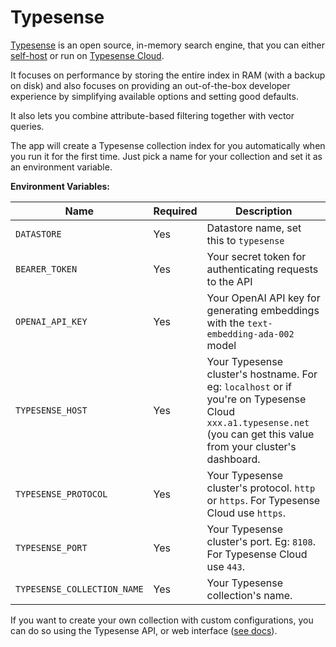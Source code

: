 # Typesense

[Typesense](https://typesense.org) is an open source, in-memory search engine, that you can either [self-host](https://typesense.org/docs/guide/install-typesense.html#option-2-local-machine-self-hosting) or run on [Typesense Cloud](https://cloud.typesense.org). 

It focuses on performance by storing the entire index in RAM (with a backup on disk) and also focuses on providing an out-of-the-box developer experience by simplifying available options and setting good defaults. 

It also lets you combine attribute-based filtering together with vector queries.

The app will create a Typesense collection index for you automatically when you run it for the first time. Just pick a name for your collection and set it as an environment variable.

**Environment Variables:**

| Name                        | Required | Description                                                                                                                                                          |
|-----------------------------|----------|----------------------------------------------------------------------------------------------------------------------------------------------------------------------|
| `DATASTORE`                 | Yes      | Datastore name, set this to `typesense`                                                                                                                              |
| `BEARER_TOKEN`              | Yes      | Your secret token for authenticating requests to the API                                                                                                             |
| `OPENAI_API_KEY`            | Yes      | Your OpenAI API key for generating embeddings with the `text-embedding-ada-002` model                                                                                |
| `TYPESENSE_HOST`            | Yes      | Your Typesense cluster's hostname. For eg: `localhost` or if you're on Typesense Cloud `xxx.a1.typesense.net` (you can get this value from your cluster's dashboard. |
| `TYPESENSE_PROTOCOL`        | Yes      | Your Typesense cluster's protocol. `http` or `https`. For Typesense Cloud use `https`.                                                                               |
| `TYPESENSE_PORT`            | Yes      | Your Typesense cluster's port. Eg: `8108`. For Typesense Cloud use `443`.                                                                                            |
| `TYPESENSE_COLLECTION_NAME` | Yes      | Your Typesense collection's name.                                                                                                                                    |

If you want to create your own collection with custom configurations, you can do so using the Typesense API, or web interface ([see docs](https://typesense.org/docs/0.24.1/api/collections.html#create-a-collection)).